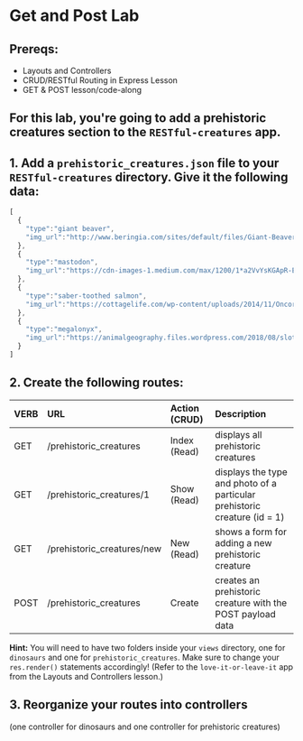 # Get and Post Lab

## Prereqs:

* Layouts and Controllers
* CRUD/RESTful Routing in Express Lesson
* GET & POST lesson/code-along

## For this lab, you're going to add a prehistoric creatures section to the `RESTful-creatures` app.

## 1. Add a `prehistoric_creatures.json` file to your `RESTful-creatures` directory. Give it the following data:

```javascript
[
  {
    "type":"giant beaver",
    "img_url":"http://www.beringia.com/sites/default/files/Giant-Beaver-banner.jpg"
  },
  {
    "type":"mastodon",
    "img_url":"https://cdn-images-1.medium.com/max/1200/1*a2VvYsKGApR-E1SnT5O7yQ.jpeg"
  },
  {
    "type":"saber-toothed salmon",
    "img_url":"https://cottagelife.com/wp-content/uploads/2014/11/Oncorhynchus_rastrosus.jpg"
  },
  {
    "type":"megalonyx",
    "img_url":"https://animalgeography.files.wordpress.com/2018/08/sloth-banner-e1535192925361.jpg?w=584&h=325"
  }
]
```

## 2. Create the following routes:

| VERB | URL | Action \(CRUD\) | Description |
| :--- | :--- | :--- | :--- |
| GET | /prehistoric\_creatures | Index \(Read\) | displays all prehistoric creatures |
| GET | /prehistoric\_creatures/1 | Show \(Read\) | displays the type and photo of a particular prehistoric creature \(id = 1\) |
| GET | /prehistoric\_creatures/new | New \(Read\) | shows a form for adding a new prehistoric creature |
| POST | /prehistoric\_creatures | Create | creates an prehistoric creature with the POST payload data |

**Hint:** You will need to have two folders inside your `views` directory, one for `dinosaurs` and one for `prehistoric_creatures`. Make sure to change your `res.render()` statements accordingly! \(Refer to the `love-it-or-leave-it` app from the Layouts and Controllers lesson.\)

## 3. Reorganize your routes into controllers

\(one controller for dinosaurs and one controller for prehistoric creatures\)

